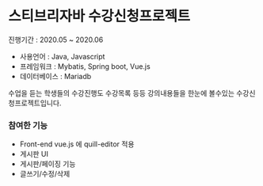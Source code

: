 # 스티브리자바 수강신청프로젝트

진행기간 : 2020.05 ~ 2020.06

- 사용언어 : Java, Javascript
- 프레임워크 : Mybatis, Spring boot, Vue.js
- 데이터베이스 : Mariadb

수업을 듣는 학생들의 수강진행도 수강목록 등등 강의내용들을 한눈에 볼수있는 수강신청프로젝트입니다.

### 참여한 기능
- Front-end vue.js 에 quill-editor 적용
- 게시판 UI
- 게시판/페이징 기능
- 글쓰기/수정/삭제



